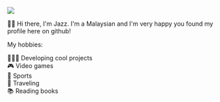 <!---
Jazzhong1999/Jazzhong1999 is a ✨ special ✨ repository because its `README.md` (this file) appears on your GitHub profile.
You can click the Preview link to take a look at your changes.
--->

![](Jazz.jpeg)

👋🏻 Hi there, I'm Jazz. I'm a Malaysian and I'm very happy you found my profile here on github! <br/>

My hobbies: <br/>

👨🏻‍💻 Developing cool projects <br/>
🎮 Video games <br>
🎾 Sports <br/>
🚗 Traveling <br/>
📚 Reading books <br/>



